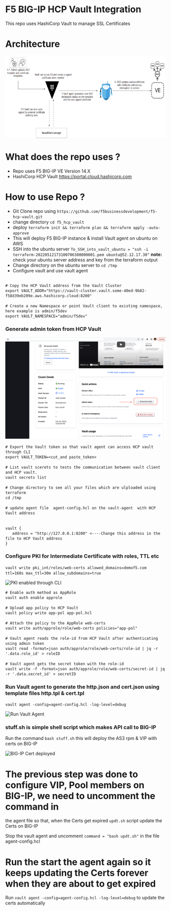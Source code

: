 # F5 BIG-IP HCP Vault Integration

This repo uses HashiCorp Vault to manage SSL Certificates

# Architecture
![Demo Arch](rtaImage.png)

# What does the repo uses ?
- Repo uses F5 BIG-IP VE Version 14.X 
- HashiCorp HCP Vault https://portal.cloud.hashicorp.com

# How to use Repo ?
- Git Clone repo using ``` https://github.com/f5businessdevelopment/f5-hcp-vault.git ```
- change directory ``` cd f5_hcp_vault ```
- deploy ``` terraform init && terraform plan && terraform apply -auto-approve ```
- This will deploy F5 BIG-IP instance & install Vault agent  on ubuntu on AWS
- SSH into the ubuntu server ```To_SSH_into_vault_ubuntu = "ssh -i terraform-20220512173100706300000001.pem ubuntu@52.12.17.30"``` **note:** check your ubuntu server address and key from the terraform output
- Change directory on the ubuntu server to ```cd /tmp```
- Configure vault and use vault agent
```

# Copy the HCP Vault address from the Vault Cluster
export VAULT_ADDR="https://vault-cluster.vault.some-40ed-9b82-f58d39eb209e.aws.hashicorp.cloud:8200"

# Create a new Namespace or point Vault client to existing namespace, here example is admin/f5dev
export VAULT_NAMESPACE="admin/f5dev"

```

### Generate admin token from HCP Vault
![Generate Admin Token](images/admintoken.png)

```
# Export the Vault token so that vault agent can access HCP vault through CLI 
export VAULT_TOKEN=<cut_and paste_token>

# List vault scerets to tests the communication between vault client and HCP vault.
vault secrets list 

# Change directory to see all your files which are ulploaded using terraform
cd /tmp

# update agent file  agent-config.hcl on the vault-agent  with HCP Vault address
 

vault {
   address = "http://127.0.0.1:8200" <----Change this address in the file to HCP Vault address
}

```
### Configure PKI for Intermediate Certificate with roles, TTL etc

```vault write pki_int/roles/web-certs allowed_domains=demof5.com ttl=160s max_ttl=30m allow_subdomains=true```

![PKI enabled through CLI](images/pki.png)

```
# Enable auth method as AppRole 
vault auth enable approle

# Upload app policy to HCP Vault
vault policy write app-pol app-pol.hcl

# Attach the policy to the AppRole web-certs
vault write auth/approle/role/web-certs policies="app-pol"

# Vault agent reads the role-id from HCP Vault after authenticating using admin token
vault read -format=json auth/approle/role/web-certs/role-id | jq -r '.data.role_id' > roleID

# Vault agent gets the secret token with the role-id 
vault write -f -format=json auth/approle/role/web-certs/secret-id | jq -r '.data.secret_id' > secretID

```
### Run Vault agent to generate the http.json and cert.json using template files http.tpl & cert.tpl

```vault agent -config=agent-config.hcl -log-level=debug```

![Run Vault Agent](images/runagent.png)

### stuff.sh is simple shell script which makes API call to BIG-IP
 
 Run the command ``` bash stuff.sh ``` this will deploy the AS3 rpm  & VIP with certs on BIG-IP


![BIG-IP Cert deployed](images/bigipcert.png)


# The previous step was done to configure VIP, Pool members on BIG-IP, we need to uncomment the command in
the agent file so that, when the Certs get expired ```updt.sh``` script update the Certs on BIG-IP

Stop the vault agent and uncomment ``` command = "bash updt.sh" ``` in the file agent-config.hcl 

# Run the start the agent again so it keeps updating the Certs forever when they are about to get expired
Run ``` vault agent -config=agent-config.hcl -log-level=debug ``` to update the certs automatically
```
